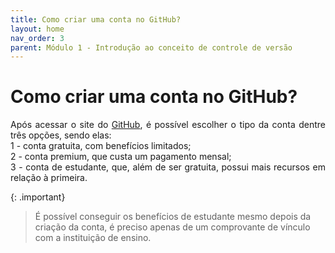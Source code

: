```yaml
---
title: Como criar uma conta no GitHub?
layout: home
nav_order: 3
parent: Módulo 1 - Introdução ao conceito de controle de versão
---
```


<h1>Como criar uma conta no GitHub?</h1>

<p align = "justify">
Após acessar o site do <a href="https://github.com/">GitHub</a>, é possível escolher o tipo da conta dentre três opções, sendo elas:
<br>1 - conta gratuita, com benefícios limitados;
<br>2 - conta premium, que custa um pagamento mensal; 
<br>3 - conta de estudante, que, além de ser gratuita, possui mais recursos em relação à primeira.
</p>

{: .important} 
>É possível conseguir os benefícios de estudante mesmo depois da criação da conta, é preciso apenas de um comprovante de vínculo com a instituição de ensino.
